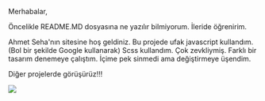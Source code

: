 Merhabalar,

Öncelikle README.MD dosyasına ne yazılır bilmiyorum. İleride öğrenirim.

Ahmet Seha'nın sitesine hoş geldiniz. 
Bu projede ufak javascript kullandım.(Bol bir şekilde Google kullanarak)
Scss kullandım. Çok zevkliymiş. 
Farklı bir tasarım denemeye çalıştım. İçime pek sinmedi ama değiştirmeye üşendim. 

Diğer projelerde görüşürüz!!!

<img src="file:///C:/Users/Ahmet%20Seha%20ACAR/Desktop/Ahmet%20Seha%20Portfolyo.gif"/>
